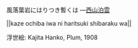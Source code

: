 風落葉岩にはりつき暫くは
—[西山泊雲](https://ja.wikipedia.org/wiki/西山泊雲)

||kaze ochiba iwa ni haritsuki shibaraku wa||

浮世絵: Kajita Hanko, Plum, 1908